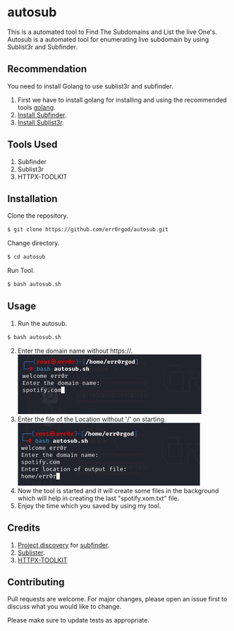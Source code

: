 # autosub
This is a automated tool to Find The Subdomains and List the live One's.
Autosub is a automated tool for enumerating live subdomain by using Sublist3r and Subfinder.

## Recommendation

You need to install Golang to use sublist3r and subfinder.

1. First we have to install golang for installing and using the recommended tools [golang](https://medium.com/hprog99/getting-started-with-go-installation-setup-and-your-first-hello-world-program-fbfe940afae7).
2. [Install Subfinder](https://github.com/projectdiscovery/subfinder#readme).
3. [Install Sublist3r](https://github.com/aboul3la/Sublist3r).

## Tools Used

1. Subfinder
2. Sublist3r
3. HTTPX-TOOLKIT

## Installation

Clone the repository.

```bash
$ git clone https://github.com/err0rgod/autosub.git
```

Change directory.

```bash
$ cd autosub
```

Run Tool.

```bash
$ bash autosub.sh
```

## Usage

1. Run the autosub.

```bash
$ bash autosub.sh
```

2. Enter the domain name without https://.
   ![screenshot1](images/1.jpg)
3. Enter the file of the Location without '/' on starting.
   ![screnshot2](images/2.jpg)
4. Now the tool is started and it will create some files in the background which will help in creating the last "spotify.xom.txt" file.
5. Enjoy the time which you saved by using my tool.

## Credits

1. [Project discovery](https://github.com/projectdiscovery) for [subfinder](https://github.com/projectdiscovery/subfinder).
2. [Sublister](https://github.com/aboul3la/Sublist3r).
3. [HTTPX-TOOLKIT](https://www.kali.org/tools/httpx-toolkit/)

## Contributing

Pull requests are welcome. For major changes, please open an issue first
to discuss what you would like to change.

Please make sure to update tests as appropriate.

